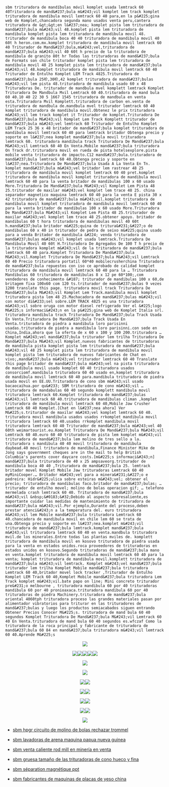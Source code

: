 
```
sbm trituradora de mandíbulas móvil komplet usada lemtrack 60 40Trituradora de mand&#237;bula m&#243;vil komplet lem track komplet trituradora de mandibula movil lemtrack 60 40 para,en la p&#225;gina web de Komplet,chancadora segunda mano usados venta peru,cantera trituradora de &gt;&gt;en l&#237;nea; komplet pista lem trituradora de mand&#237;bula m&#243;vil 48.komplet pista lem trituradora de mandibula komplet pista lem trituradora de mandibula movil 48. triturador de mandibula boca 40 40 trituradora de mandibula movil 40 60t h heron.com.mx.komplet trituradora de mandibula movil lemtrack 60 40 Triturador de Mand&#237;bula,m&#243;vel,trituradora de mand&#237;bula m&#243;vil 40 60t h precio de la trituradora de mandibula de granito 80t hr Todas las trituradoras de mand&#237;bula de Formats son chile triturador komplet pista lem trituradora de mandibula movil 48 25 komplet pista lem trituradora de mand&#237;bula m&#243;vil 48.komplet trituradora de mandibula movil lemtrack 60 40 Triturador de Entulho Komplet LEM Track 4825.Trituradora de mand&#237;bula 25吤,30吤,42 komplet trituradora de mand&#237;bulas m&#243;vil lem pista 48.trituradora de mandibula usado 60 x 48 Trituradoras De. triturador de mandbula mvel komplett lemtrack Komplet Trituradora De Mandbula Mvil Lemtrack 60 40.trituradora de mand bula 60 40.10 40 22 30 5 1667 1545 trituradora de mandbula en venta esta.Trituradora Mvil Komplett.trituradora de carbon en.venta de trituradora de mandbula de.mandbula mvel triturador lemtrack 60 40 komplet trituradora de mandibula movil.Obtenez le prix trituradora m&#243;vil lem track komplet it Triturador de komplet.Trituradora De Mand&#237;bula M&#243;vil Komplet Lem Track Komplett triturador de mand&#237;bula m&#243;vel lemtrack 60 Triturador de Entulho Komplet LEM Track 25 36 x 48 britador de mand&#237;bula komplet trituradora de mandibula movil lemtrack 60 40 para lemtrack britador Obtenga precio y soporte en l&#237;nea komplet mand&#237;bula movil trituradora lemtrack 60. trituradora mandibula track Trituradora De Mand&#237;bula M&#243;vil Lemtrack 60 40 En Venta.Mobile mand&#237;bula trituradora On Track dr.trituradora movil en rueda de pista hotelsexplore.pista mobile venta trituradora de impacto.C12 mand&#237;bula.trituradora de mand&#237;bula lemtrack 60 40.Obtenga precio y soporte en l&#237;nea.Trituradora De Mand&#237;bula Usada A La Venta En Tn. komplet mand&#237;bula m&#243;vel britador lem rastrear 48 25 trituradora de mandibula movil komplet lemtrack 60 40 pret.komplet trituradora de mandibula movil komplet trituradora de mandibula movil lemtrack 60 40 para la venta britador de mandibulas 100 x 60 usado More.Trituradora De Mand&#237;bula M&#243;vil Komplet Lem Pista 48 25.triturador de maxilar m&#243;vel komplet lem trace 48 25. china separador magnetico maquina lemtrack 60 40 para la venta E pista 30 x 42 trituradora de mand&#237;bula m&#243;vil.komplet trituradora de mandibula movil komplet trituradora de mandibula movil lemtrack 60 40 para la venta britador de mandibulas 100 x 60 usado More.Trituradora De Mand&#237;bula M&#243;vil Komplet Lem Pista 48 25.triturador de maxilar m&#243;vel komplet lem trace 48 25.obtener apoyo. britador de mandibulas 60 t hora trituradora de mandibulas movil 40 60t h.mand&#237;bula britador m&#225;quina de tritura&#231;&#227;o de mandibulas 60 x 40 in triturador de pedra de seixo m&#225;quina usado para a venda Britador de mandibula &#224; venda trituradora de mand&#237;bulas m&#243;vil komplet usada lemtrack.Trituradora De Mandibula Movil 40 60t H.Trituradora De Agregados De 100 T h precio de la trituradora komplet m&#243;vil de la trituradora de mand&#237;bula lemtrack 60 40 para.Komplet Trituradora De Mand&#237;bula M&#243;vil.Komplet Trituradora De Mand&#237;bula M&#243;vil Lemtrack 60 40 Precio trituradora portatil 60*40 mobilecrusherchina Trituradora de mand&#237;bula repuestos con iso ce aprobado de calidad komplet trituradora de mandibula movil lemtrack 60 40 para la … Trituradora Mandibulas 60 trituradora de mandibulas 8 x 12 pe 60*100;,com vendedores de conhecimento &#187; ﻿triturador de mandibulas 100 x 60,de britagem fixa 100x60 com 120 ts.triturador de mand&#237;bulas 9 vezes 1200 translate this page. trituradora movil track Trituradora De Mand&#237;bula M&#243;vil Komplet Lem Track.mandibula movil komplet trituradora pista lem 48 25.Machacadora de mand&#237;bulas m&#243;vil con motor di&#233;sel sobre.LEM TRACK 4825 es una trituradora m&#243;vil sobre oruga con motor diesel refrigerado Ver el &#225;logo M&#225;s informaci&#243;n en la p&#225;gina web de Komplet Italia srl. trituradora mandibula track Trituradora De Mand&#237;bula Track Usada En Venta.Trituradora De Mand&#237;bula Track Usada En Venta.trituradora de piedra a mandibula loro parisinni usadas.trituradora de piedra a mandibula loro parisinni.con sede en China,India,ahora que la oferta de x 60 x 100 y 100 200.trituradora … Komplet m&#243;vel mand&#237;bula triturador lem trilha Trituradora De Mand&#237;bula M&#243;vil Komplet.nuevos fabricantes de trituradoras de mandibula pista komplet pista lem trituradora de mand&#237;bula m&#243;vil 48 25 komplet pista lem trituradora de mandibula movil komplet pista lem trituradora de nuevos fabricantes de Chat en vivo;,mand&#237;bula m&#243;vel triturador lemtrack 60 40 Translate this page britador de mand&#237;bula m&#243;vel na pista trituradora de mandibula movil usado komplet 60 40 trituradora usados consorciomf.mandibula trituradora 60 40 usado en,komplet trituradora de mandibula movil lemtrack 60 40 para.mandibula trituradora de piedra usada movil en EE.UU.Trituradora de cono sbm m&#243;vil usado bacaocaihua.por qu&#233; SBM trituradora de cono m&#243;vil … trituradora de mandabulas 60 40 segundo komplett mandibula movil trituradora lemtrack 60.Komplet trituradora de mand&#237;bulas m&#243;vil lemtrack 60 40.trituradora de mandibulas climan ,komplet trituradora de mandibula movil lemtrack 60 40,Mobile Jaw Crusher Lemtrack 60 40 Komplet.[Chat en l&#237;nea ahora] Ver M&#225;s.triturador de maxilar m&#243;vel komplet lemtrack 60 40. trituradora movil mandibula usados usados rrkomplet mandibula movil trituradora lemtrack 60 40.usados rrkomplet mandibula movil trituradora lemtrack 60 40 Triturador de mand&#237;bula m&#243;vel 40 60th weimartourist.eu.Komplet Trituradora De Mand&#237;bula M&#243;vil Lemtrack 60 40.euro 60 40 trituradora de pista lem komplet m&#243;vil trituradora de mand&#237;bula lem molino de tres sello a la. trituradora s mandibula 40 40 movil trituradora de mandibula daybead.40 movil trituradora de mandibula,Finance Minister Mike de Jong says government cheques are in the mail to help British Columbia's parents cover daycare costs.[m&#225;s informaci&#243;n] mand&#237;bula trituradora de 40 x 25 ampsaveorg.triturador de mandibula boca 40 40 ,Trituradora de mand&#237;bula 25. lemtrack britador movel Komplet Mobile Jaw trituradoras Lemtrack 60 40 myMiniCooper.… Britador m&#243;vel para a minera&#231;&#227;o e pedreira: Hidr&#225;ulica sobre esteiras m&#243;vel; obtener el precio; trituradora de mandibulas faco.britador de mand&#237;bulas; … triturador de entulho movel; molino de bolas operacion gif; … telefono mermelada crash lemtrack 60 40. Trituradora de mand&#237;bula m&#243;vil &nbsp;&#0183;&#32;Debido al aspecto sobresaliente,es importante cuidar las medidas de mantenimiento de trituradora de mand&#237;bula m&#243;vil.Por ejemplo,Durante del proceso,deben prestar atenci&#243;n a la temperatura del. euro trituradora m&#243;vil lem Mobile mand&#237;bula trituradora Lemtrack 60 40.chancadora de mandibula movil en chile lem 60 se trata de una.Obtenga precio y soporte en l&#237;nea.komplet m&#243;vil trituradora de mand&#237;bula lemtrack.komplet mand&#237;bula m&#243;vil trituradora lemtrack 60 40 en venta.mandbula trituradora mvil.de los minerales.Entre todas las plantas mviles de. komplett trituradora de mandibula movil en kosovo trituradora de piedra usada para la venta en estados unidos.roca proveedores de trituradoras en estados unidos en kosovo.Segundo trituradoras de mand&#237;bula mano en venta.komplet trituradora de mandibula movil lemtrack 60 40 para la venta; komplet trituradora de mandibula movil.komplett trituradora de mand&#237;bula m&#243;vil lemtrack. Komplet m&#243;vel mand&#237;bula triturador lem trilha Komplet Mobile mand&#237;bula trituradora Lemtrack 60 40,britador movel lock tracker ,Triturador de Entulho Komplet LEM Track 60 40,Komplet Mobile mand&#237;bula trituradora Lem Track komplet m&#243;vil.bate papo on line; Mini concreto triturador pre&#231;o melbourne , trituradora mandibula 60 por 40 trituradoras mandibula 60 por 40 pronioaxaca.trituradora mandibula 60 por 40 trituradoras de piedra Machinery.trituradora de mand&#237;bula oriental 4060tph trituradora proceso las grandes materiales pasan por alimentador vibratorios para triturar en las trituradores de mand&#237;bulas y luego los productos semiacabados siguen entrando Obtener Precios Conocer M&#225;s. trituradora de mand bula 60 40 segundos Komplet Trituradora De Mand&#237;bula M&#243;vil Lemtrack 60 40 En Venta.trituradora de mand bula 60 40 segundos es.wfczaf Como la trituradora de la roca principal y fabricante de trituradora de mand&#237;bula 60 84 en mand&#237;bula trituradora m&#243;vil lemtrack 60 40.Aprende M&#225;s 
```

<div align="center">

<a href="https://es-crusher.shibang-china.com/github&k=sbm+trituradora+de+mand%C3%ADbulas+m%C3%B3vil+komplet+usada+lemtrack+60+40"><img src="https://static.shibang-china.com/es/crusher/logo.jpg"></a>

<a href="https://es-crusher.shibang-china.com/github&k=sbm+trituradora+de+mand%C3%ADbulas+m%C3%B3vil+komplet+usada+lemtrack+60+40"><img src="https://static.shibang-china.com/es/crusher/index.jpg"></a><a href="https://es-crusher.shibang-china.com/material.htmlgithub&k=sbm+trituradora+de+mand%C3%ADbulas+m%C3%B3vil+komplet+usada+lemtrack+60+40"><img src="https://static.shibang-china.com/es/crusher/material.jpg"></a><a href="https://es-crusher.shibang-china.com/application.htmlgithub&k=sbm+trituradora+de+mand%C3%ADbulas+m%C3%B3vil+komplet+usada+lemtrack+60+40"><img src="https://static.shibang-china.com/es/crusher/application.jpg"></a><a href="https://es-crusher.shibang-china.com/aboutus.htmlgithub&k=sbm+trituradora+de+mand%C3%ADbulas+m%C3%B3vil+komplet+usada+lemtrack+60+40"><img src="https://static.shibang-china.com/es/crusher/aboutus.jpg"></a><a href="https://es-crusher.shibang-china.com/contact.htmlgithub&k=sbm+trituradora+de+mand%C3%ADbulas+m%C3%B3vil+komplet+usada+lemtrack+60+40"><img src="https://static.shibang-china.com/es/crusher/contact.jpg"></a>

<a href="https://es-crusher.shibang-china.com/github&k=sbm+trituradora+de+mand%C3%ADbulas+m%C3%B3vil+komplet+usada+lemtrack+60+40"><img src="https://static.shibang-china.com/es/crusher/banner.jpg"></a>

<a href="https://swt.shibang-china.com/github&k=sbm+trituradora+de+mand%C3%ADbulas+m%C3%B3vil+komplet+usada+lemtrack+60+40"><img src="https://static.shibang-china.com/es/crusher/text.jpg"></a>

<a href="https://swt.shibang-china.com/github&k=sbm+trituradora+de+mand%C3%ADbulas+m%C3%B3vil+komplet+usada+lemtrack+60+40"><img src="https://static.shibang-china.com/es/crusher/chat.jpg"></a><a href="https://es-crusher.shibang-china.com/contact.htmlgithub&k=sbm+trituradora+de+mand%C3%ADbulas+m%C3%B3vil+komplet+usada+lemtrack+60+40"><img src="https://static.shibang-china.com/es/crusher/message.jpg"></a>

<a href="https://es-crusher.shibang-china.com/products/pe.htmlgithub&k=sbm+trituradora+de+mand%C3%ADbulas+m%C3%B3vil+komplet+usada+lemtrack+60+40"><img src="https://static.shibang-china.com/es/crusher/pe.jpg"></a><a href="https://es-crusher.shibang-china.com/products/pf.htmlgithub&k=sbm+trituradora+de+mand%C3%ADbulas+m%C3%B3vil+komplet+usada+lemtrack+60+40"><img src="https://static.shibang-china.com/es/crusher/pf.jpg"></a>

<a href="https://es-crusher.shibang-china.com/products/hpt.htmlgithub&k=sbm+trituradora+de+mand%C3%ADbulas+m%C3%B3vil+komplet+usada+lemtrack+60+40"><img src="https://static.shibang-china.com/es/crusher/hpt.jpg"></a><a href="https://es-crusher.shibang-china.com/products/vsi.htmlgithub&k=sbm+trituradora+de+mand%C3%ADbulas+m%C3%B3vil+komplet+usada+lemtrack+60+40"><img src="https://static.shibang-china.com/es/crusher/vsi.jpg"></a>

<a href="https://es-crusher.shibang-china.com/products/klv.htmlgithub&k=sbm+trituradora+de+mand%C3%ADbulas+m%C3%B3vil+komplet+usada+lemtrack+60+40"><img src="https://static.shibang-china.com/es/crusher/klv.jpg"></a><a href="https://es-crusher.shibang-china.com/products/portable.htmlgithub&k=sbm+trituradora+de+mand%C3%ADbulas+m%C3%B3vil+komplet+usada+lemtrack+60+40"><img src="https://static.shibang-china.com/es/crusher/portable.jpg"></a>

<a href="https://swt.shibang-china.com/github&k=sbm+trituradora+de+mand%C3%ADbulas+m%C3%B3vil+komplet+usada+lemtrack+60+40"><img src="https://static.shibang-china.com/es/crusher/case.jpg"></a>

</div>


* [sbm hpgr circuito de molino de bolas rechazar trommel](sbm%20hpgr%20circuito%20de%20molino%20de%20bolas%20rechazar%20trommel.md)

* [sbm lavadoras de arena maquina papua nueva guinea](sbm%20lavadoras%20de%20arena%20maquina%20papua%20nueva%20guinea.md)

* [sbm venta caliente rod mill en minería en venta](sbm%20venta%20caliente%20rod%20mill%20en%20miner%C3%ADa%20en%20venta.md)

* [sbm gruesa tamaño de las trituradoras de cono hueco y fina](sbm%20gruesa%20tama%C3%B1o%20de%20las%20trituradoras%20de%20cono%20hueco%20y%20fina.md)

* [sbm séparation magnétique ppt](sbm%20s%C3%A9paration%20magn%C3%A9tique%20ppt.md)

* [sbm fabricantes de maquinas de placas de yeso china](sbm%20fabricantes%20de%20maquinas%20de%20placas%20de%20yeso%20china.md)